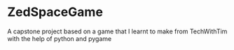 # ZedSpaceGame
A capstone project based on a game that I learnt to make from TechWithTim with the help of python and pygame
